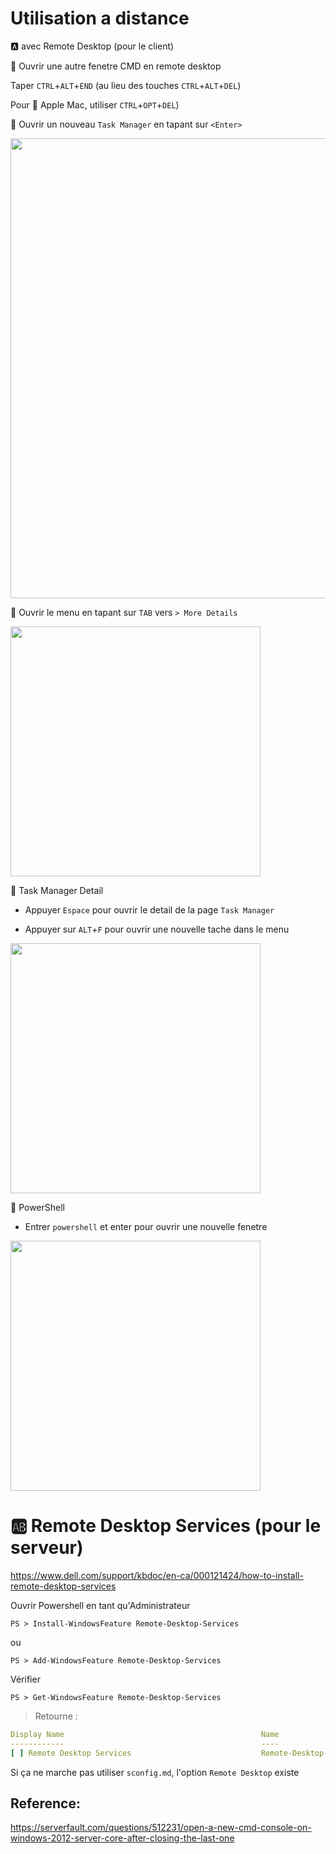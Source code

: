 # Utilisation a distance

:a: avec Remote Desktop (pour le client)

:pushpin: Ouvrir une autre fenetre CMD en remote desktop

Taper `CTRL`+`ALT`+`END` (au lieu des touches `CTRL`+`ALT`+`DEL`)

Pour :apple: Apple Mac, utiliser `CTRL`+`OPT`+`DEL`)

:pushpin: Ouvrir un nouveau `Task Manager` en tapant sur `<Enter>`

<img src="images/TaskManager.png" width="736px" heigth="334px"></img>


:pushpin: Ouvrir le menu en tapant sur `TAB` vers `> More Details`

<img src="images/TaskManagerDetails.png" width="400px" heigth="396px"></img>


:pushpin: Task Manager Detail

* Appuyer `Espace` pour ouvrir le detail de la page `Task Manager`

* Appuyer sur `ALT`+`F` pour ouvrir une nouvelle tache dans le menu

<img src="images/TaskManagerTask.png" width="400px" heigth="396px"></img>


:pushpin: PowerShell

* Entrer `powershell` et enter pour ouvrir une nouvelle fenetre

<img src="images/TaskManagerPWSH.png" width="400px" heigth="396px"></img>



# :ab: Remote Desktop Services (pour le serveur)

https://www.dell.com/support/kbdoc/en-ca/000121424/how-to-install-remote-desktop-services

Ouvrir Powershell en tant qu'Administrateur

```
PS > Install-WindowsFeature Remote-Desktop-Services
```

ou

```
PS > Add-WindowsFeature Remote-Desktop-Services
```



Vérifier

```
PS > Get-WindowsFeature Remote-Desktop-Services  
```
> Retourne :
```yaml
Display Name                                            Name                       Install State
------------                                            ----                       -------------
[ ] Remote Desktop Services                             Remote-Desktop-Services        Available
```

Si ça ne marche pas utiliser `sconfig.md`, l'option `Remote Desktop` existe

## Reference:

https://serverfault.com/questions/512231/open-a-new-cmd-console-on-windows-2012-server-core-after-closing-the-last-one



